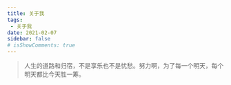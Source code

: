 ```yaml
---
title: 关于我
tags:
 - 关于我
date: 2021-02-07
sidebar: false
# isShowComments: true
---
```

> 人生的道路和归宿，不是享乐也不是忧愁。努力啊，为了每一个明天，每个明天都比今天胜一筹。
